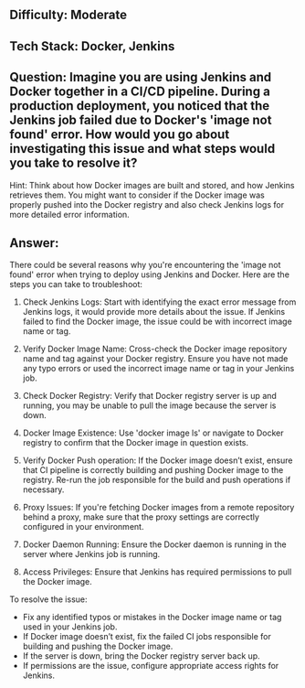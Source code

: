 ## Difficulty: Moderate
## Tech Stack: Docker, Jenkins

## Question: Imagine you are using Jenkins and Docker together in a CI/CD pipeline. During a production deployment, you noticed that the Jenkins job failed due to Docker's 'image not found' error. How would you go about investigating this issue and what steps would you take to resolve it?
Hint: Think about how Docker images are built and stored, and how Jenkins retrieves them. You might want to consider if the Docker image was properly pushed into the Docker registry and also check Jenkins logs for more detailed error information.

## Answer: 
There could be several reasons why you're encountering the 'image not found' error when trying to deploy using Jenkins and Docker. Here are the steps you can take to troubleshoot:

1. Check Jenkins Logs: Start with identifying the exact error message from Jenkins logs, it would provide more details about the issue. If Jenkins failed to find the Docker image, the issue could be with incorrect image name or tag.

2. Verify Docker Image Name: Cross-check the Docker image repository name and tag against your Docker registry. Ensure you have not made any typo errors or used the incorrect image name or tag in your Jenkins job.

3. Check Docker Registry: Verify that Docker registry server is up and running, you may be unable to pull the image because the server is down.

4. Docker Image Existence: Use 'docker image ls' or navigate to Docker registry to confirm that the Docker image in question exists.

5. Verify Docker Push operation: If the Docker image doesn’t exist, ensure that CI pipeline is correctly building and pushing Docker image to the registry. Re-run the job responsible for the build and push operations if necessary.

6. Proxy Issues: If you're fetching Docker images from a remote repository behind a proxy, make sure that the proxy settings are correctly configured in your environment.

7. Docker Daemon Running: Ensure the Docker daemon is running in the server where Jenkins job is running.

8. Access Privileges: Ensure that Jenkins has required permissions to pull the Docker image.

To resolve the issue:

- Fix any identified typos or mistakes in the Docker image name or tag used in your Jenkins job.
- If Docker image doesn’t exist, fix the failed CI jobs responsible for building and pushing the Docker image.
- If the server is down, bring the Docker registry server back up.
- If permissions are the issue, configure appropriate access rights for Jenkins.
